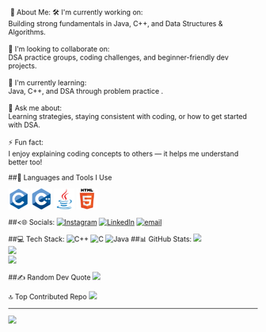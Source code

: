 
<img align="centre" width="400" src="https://static.wixstatic.com/media/b313a9_89ebec0c5f384c65a9551f0c1ec18ca9~mv2.gif" alt="">
💫 About Me:
🛠 I'm currently working on:<br>Building strong fundamentals in Java, C++, and Data Structures & Algorithms.<br><br>🤝 I'm looking to collaborate on:<br>DSA practice groups, coding challenges, and beginner-friendly dev projects.<br><br>🌱 I'm currently learning:<br>Java, C++, and DSA through problem practice .<br><br>💬 Ask me about:<br>Learning strategies, staying consistent with coding, or how to get started with DSA.<br><br>⚡ Fun fact:<br>I enjoy explaining coding concepts to others — it helps me understand better too!

##🚀 Languages and Tools I Use
<p><a target="_blank" href="https://raw.githubusercontent.com/devicons/devicon/master/icons/c/c-original.svg" style="display: inline-block;"><img src="https://raw.githubusercontent.com/devicons/devicon/master/icons/c/c-original.svg" alt="c" width="42" height="42" /></a>
<a target="_blank" href="https://raw.githubusercontent.com/devicons/devicon/master/icons/cplusplus/cplusplus-original.svg" style="display: inline-block;"><img src="https://raw.githubusercontent.com/devicons/devicon/master/icons/cplusplus/cplusplus-original.svg" alt="cplusplus" width="42" height="42" /></a>
<a target="_blank" href="https://raw.githubusercontent.com/devicons/devicon/master/icons/java/java-original.svg" style="display: inline-block;"><img src="https://raw.githubusercontent.com/devicons/devicon/master/icons/java/java-original.svg" alt="java" width="42" height="42" /></a>
<a target="_blank" href="https://raw.githubusercontent.com/devicons/devicon/master/icons/html5/html5-original-wordmark.svg" style="display: inline-block;"><img src="https://raw.githubusercontent.com/devicons/devicon/master/icons/html5/html5-original-wordmark.svg" alt="html5" width="42" height="42" /></a></p>

##<🌐 Socials:
[![Instagram](https://img.shields.io/badge/Instagram-%23E4405F.svg?logo=Instagram&logoColor=white)](https://instagram.com/yashnimje__) [![LinkedIn](https://img.shields.io/badge/LinkedIn-%230077B5.svg?logo=linkedin&logoColor=white)](https://linkedin.com/in/yash-nimje-838934342) [![email](https://img.shields.io/badge/Email-D14836?logo=gmail&logoColor=white)](mailto:yashnimje2005@gmail.com) 

##💻 Tech Stack:
![C++](https://img.shields.io/badge/c++-%2300599C.svg?style=for-the-badge&logo=c%2B%2B&logoColor=white) ![C](https://img.shields.io/badge/c-%2300599C.svg?style=for-the-badge&logo=c&logoColor=white) ![Java](https://img.shields.io/badge/java-%23ED8B00.svg?style=for-the-badge&logo=openjdk&logoColor=white)
##📊 GitHub Stats:
![](https://github-readme-stats.vercel.app/api?username=Yash12-cloud&theme=dark&hide_border=false&include_all_commits=false&count_private=false)<br/>
![](https://nirzak-streak-stats.vercel.app/?user=Yash12-cloud&theme=dark&hide_border=false)<br/>
![](https://github-readme-stats.vercel.app/api/top-langs/?username=Yash12-cloud&theme=dark&hide_border=false&include_all_commits=false&count_private=false&layout=compact)

##✍️ Random Dev Quote
![](https://quotes-github-readme.vercel.app/api?type=horizontal&theme=radical)

🔝 Top Contributed Repo
![](https://github-contributor-stats.vercel.app/api?username=Yash12-cloud&limit=5&theme=dark&combine_all_yearly_contributions=true)

---
[![](https://visitcount.itsvg.in/api?id=Yash12-cloud&icon=0&color=0)](https://visitcount.itsvg.in)

